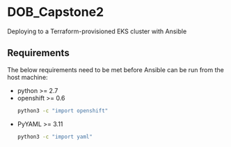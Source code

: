 # DOB_Capstone2
Deploying to a Terraform-provisioned EKS cluster with Ansible

## Requirements
The below requirements need to be met before Ansible can be run from the host machine:
- python >= 2.7
- openshift >= 0.6
  ```Bash
  python3 -c "import openshift"
  ```
- PyYAML >= 3.11
  ```Bash
  python3 -c "import yaml"
  ```